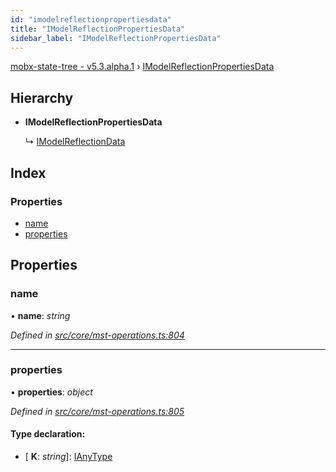 ```yaml
---
id: "imodelreflectionpropertiesdata"
title: "IModelReflectionPropertiesData"
sidebar_label: "IModelReflectionPropertiesData"
---
```


[mobx-state-tree - v5.3.alpha.1](../index.md) › [IModelReflectionPropertiesData](imodelreflectionpropertiesdata.md)

## Hierarchy

* **IModelReflectionPropertiesData**

  ↳ [IModelReflectionData](imodelreflectiondata.md)

## Index

### Properties

* [name](imodelreflectionpropertiesdata.md#name)
* [properties](imodelreflectionpropertiesdata.md#properties)

## Properties

###  name

• **name**: *string*

*Defined in [src/core/mst-operations.ts:804](https://github.com/mobxjs/mobx-state-tree/blob/a411fc10/src/core/mst-operations.ts#L804)*

___

###  properties

• **properties**: *object*

*Defined in [src/core/mst-operations.ts:805](https://github.com/mobxjs/mobx-state-tree/blob/a411fc10/src/core/mst-operations.ts#L805)*

#### Type declaration:

* \[ **K**: *string*\]: [IAnyType](ianytype.md)

